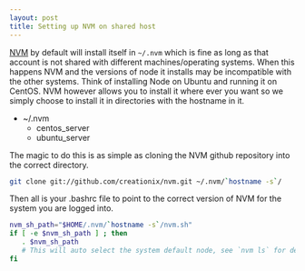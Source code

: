 ```yaml
---
layout: post
title: Setting up NVM on shared host
---
```


[NVM](https://github.com/creationix/nvm) by default will install itself in `~/.nvm` which is fine as long as that account is not shared with different machines/operating systems. When this happens NVM and the versions of node it installs may be incompatible with the other systems. Think of installing Node on Ubuntu and running it on CentOS. NVM however allows you to install it where ever you want so we simply choose to install it in directories with the hostname in it.

 * ~/.nvm
   * centos_server
   * ubuntu_server

The magic to do this is as simple as cloning the NVM github repository into the correct directory.

```sh
git clone git://github.com/creationix/nvm.git ~/.nvm/`hostname -s`/
```

Then all is your .bashrc file to point to the correct version of NVM for the system you are logged into.

```sh
nvm_sh_path="$HOME/.nvm/`hostname -s`/nvm.sh"
if [ -e $nvm_sh_path ] ; then
   . $nvm_sh_path
   # This will auto select the system default node, see `nvm ls` for details
fi
```
